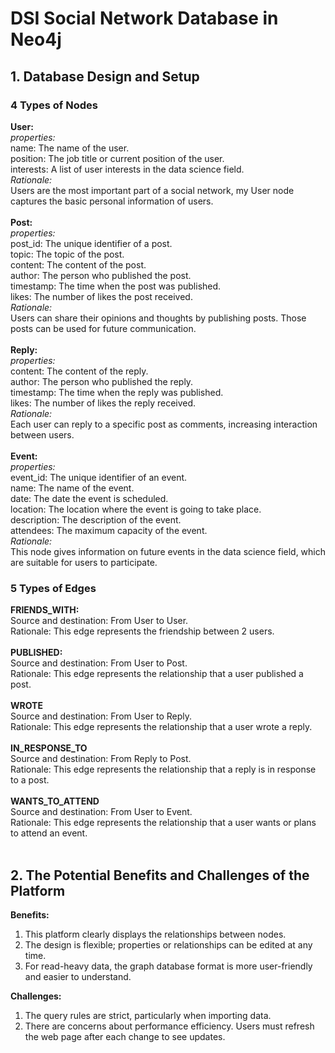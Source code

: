 # DSI Social Network Database in Neo4j

## 1. Database Design and Setup
### 4 Types of Nodes
**User:** <br>
*properties:* <br>
name: The name of the user. <br>
position: The job title or current position of the user. <br>
interests: A list of user interests in the data science field. <br>
*Rationale:*  <br>
Users are the most important part of a social network, my User node captures the basic personal information of users. <br>
<br>
**Post:** <br>
*properties:* <br>
post_id: The unique identifier of a post. <br>
topic: The topic of the post. <br>
content: The content of the post. <br>
author: The person who published the post. <br>
timestamp: The time when the post was published. <br>
likes: The number of likes the post received. <br>
*Rationale:* <br>
Users can share their opinions and thoughts by publishing posts. Those posts can be used for future communication. <br>
<br>
**Reply:** <br>
*properties:* <br>
content: The content of the reply. <br>
author: The person who published the reply. <br>
timestamp: The time when the reply was published. <br>
likes: The number of likes the reply received. <br>
*Rationale:* <br>
Each user can reply to a specific post as comments, increasing interaction between users. <br>
<br>
**Event:** <br>
*properties:* <br>
event_id: The unique identifier of an event. <br>
name: The name of the event. <br>
date: The date the event is scheduled. <br>
location: The location where the event is going to take place. <br>
description: The description of the event. <br>
attendees: The maximum capacity of the event. <br>
*Rationale:* <br>
This node gives information on future events in the data science field, which are suitable for users to participate. <br>

### 5 Types of Edges
**FRIENDS_WITH:** <BR>
Source and destination: From User to User. <br>
Rationale: This edge represents the friendship between 2 users. <br>
<br>
**PUBLISHED:** <br>
Source and destination: From User to Post. <br>
Rationale: This edge represents the relationship that a user published a post. <br> 
<br>
**WROTE** <br>
Source and destination: From User to Reply. <br>
Rationale: This edge represents the relationship that a user wrote a reply. <br>
<br>
**IN_RESPONSE_TO** <br>
Source and destination: From Reply to Post. <br>
Rationale: This edge represents the relationship that a reply is in response to a post. <br>
<br>
**WANTS_TO_ATTEND** <br>
Source and destination: From User to Event. <br>
Rationale: This edge represents the relationship that a user wants or plans to attend an event. <br>
<br>

## 2. The Potential Benefits and Challenges of the Platform
**Benefits:** <br>
1. This platform clearly displays the relationships between nodes.
2. The design is flexible; properties or relationships can be edited at any time.
3. For read-heavy data, the graph database format is more user-friendly and easier to understand. <br>

**Challenges:** <br>
1. The query rules are strict, particularly when importing data.
2. There are concerns about performance efficiency. Users must refresh the web page after each change to see updates.












